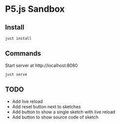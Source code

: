 # P5.js Sandbox

## Install

    just install

## Commands

Start server at http://localhost:8080

    just serve

## TODO

- Add live reload
- Add reset button next to sketches
- Add button to show a single sketch with live reload
- Add button to show source code of sketch
